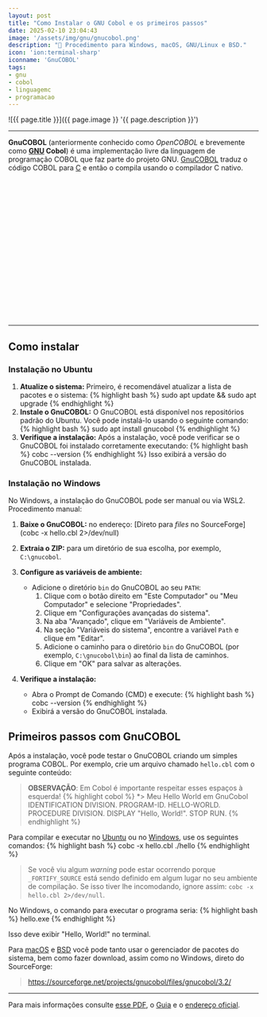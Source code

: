 ```yaml
---
layout: post
title: "Como Instalar o GNU Cobol e os primeiros passos"
date: 2025-02-10 23:04:43
image: '/assets/img/gnu/gnucobol.png'
description: "🚀 Procedimento para Windows, macOS, GNU/Linux e BSD."
icon: 'ion:terminal-sharp'
iconname: 'GnuCOBOL'
tags:
- gnu
- cobol
- linguagemc
- programacao
---
```


![{{ page.title }}]({{ page.image }} '{{ page.description }}')


---

**GnuCOBOL** (anteriormente conhecido como *OpenCOBOL* e brevemente como **[GNU](https://terminalroot.com.br/tags#gnu) Cobol**) é uma implementação livre da linguagem de programação COBOL que faz parte do projeto GNU. [GnuCOBOL](https://en.wikipedia.org/wiki/GnuCOBOL) traduz o código COBOL para [C](https://terminalroot.com.br/tags#linguagemc) e então o compila usando o compilador C nativo.


<!-- SQUARE - GAMES ROOT -->
<script async src="//pagead2.googlesyndication.com/pagead/js/adsbygoogle.js"></script>
<ins class="adsbygoogle"
style="display:inline-block;width:336px;height:280px"
data-ad-client="ca-pub-2838251107855362"
data-ad-slot="5351066970"></ins>
<script>
(adsbygoogle = window.adsbygoogle || []).push({});
</script>

---

## Como instalar
### Instalação no Ubuntu
1. **Atualize o sistema:**
Primeiro, é recomendável atualizar a lista de pacotes e o sistema:
{% highlight bash %}
sudo apt update && sudo apt upgrade
{% endhighlight %}
2. **Instale o GnuCOBOL:**
O GnuCOBOL está disponível nos repositórios padrão do Ubuntu. Você pode instalá-lo usando o seguinte comando:
{% highlight bash %}
sudo apt install gnucobol
{% endhighlight %}
3. **Verifique a instalação:**
Após a instalação, você pode verificar se o GnuCOBOL foi instalado corretamente executando:
{% highlight bash %}
cobc --version
{% endhighlight %}
Isso exibirá a versão do GnuCOBOL instalada.

### Instalação no Windows
No Windows, a instalação do GnuCOBOL pode ser manual ou via WSL2. Procedimento manual:

1. **Baixe o GnuCOBOL:** no endereço: [Direto para *files* no SourceForge](cobc -x hello.cbl 2>/dev/null)

2. **Extraia o ZIP:** para um diretório de sua escolha, por exemplo, `C:\gnucobol`.

3. **Configure as variáveis de ambiente:**
   - Adicione o diretório `bin` do GnuCOBOL ao seu `PATH`:
     1. Clique com o botão direito em "Este Computador" ou "Meu Computador" e selecione "Propriedades".
     2. Clique em "Configurações avançadas do sistema".
     3. Na aba "Avançado", clique em "Variáveis de Ambiente".
     4. Na seção "Variáveis do sistema", encontre a variável `Path` e clique em "Editar".
     5. Adicione o caminho para o diretório `bin` do GnuCOBOL (por exemplo, `C:\gnucobol\bin`) ao final da lista de caminhos.
     6. Clique em "OK" para salvar as alterações.

4. **Verifique a instalação:**
   - Abra o Prompt de Comando (CMD) e execute:
     {% highlight bash %}
     cobc --version
     {% endhighlight %}
   - Exibirá a versão do GnuCOBOL instalada.

## Primeiros passos com GnuCOBOL
Após a instalação, você pode testar o GnuCOBOL criando um simples programa COBOL. Por exemplo, crie um arquivo chamado `hello.cbl` com o seguinte conteúdo:
> **OBSERVAÇÃO**: Em Cobol é importante respeitar esses espaços à esquerda!
{% highlight cobol %}
      *> Meu Hello World em GnuCobol
       IDENTIFICATION DIVISION.
       PROGRAM-ID. HELLO-WORLD.
       PROCEDURE DIVISION.
           DISPLAY "Hello, World!".
           STOP RUN.
{% endhighlight %}

Para compilar e executar no [Ubuntu](https://terminalroot.com.br/tags#ubuntu) ou no [Windows](https://terminalroot.com.br/tags#windows), use os seguintes comandos:
{% highlight bash %}
cobc -x hello.cbl
./hello
{% endhighlight %}
> Se você viu algum *warning* pode estar ocorrendo porque `_FORTIFY_SOURCE` está sendo definido em algum lugar no seu ambiente de compilação. Se isso tiver lhe incomodando, ignore assim: `cobc -x hello.cbl 2>/dev/null`.

No Windows, o comando para executar o programa seria:
{% highlight bash %}
hello.exe
{% endhighlight %}

Isso deve exibir "Hello, World!" no terminal.

Para [macOS](https://terminalroot.com.br/tags#macos) e [BSD](https://terminalroot.com.br/tags#bsd) você pode tanto usar o gerenciador de pacotes do sistema, bem como fazer download, assim como no Windows, direto do SourceForge: 
> <https://sourceforge.net/projects/gnucobol/files/gnucobol/3.2/>

---

Para mais informações consulte [esse PDF](https://sourceforge.net/p/gnucobol/code/HEAD/tree/external-doc/guide/PDFs/gnucobpg-letter.pdf?format=raw), o [Guia](https://gnucobol.sourceforge.io/guides.html) e o [endereço oficial](https://gnucobol.sourceforge.io/).

